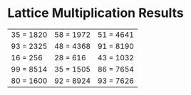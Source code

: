 # Lattice Multiplication Results

|   |   |   |
|---|---|---|
| 35 = 1820 | 58 = 1972 | 51 = 4641 |
| 93 = 2325 | 48 = 4368 | 91 = 8190 |
| 16 = 256 | 28 = 616 | 43 = 1032 |
| 99 = 8514 | 35 = 1505 | 86 = 7654 |
| 80 = 1600 | 92 = 8924 | 93 = 7626 |
